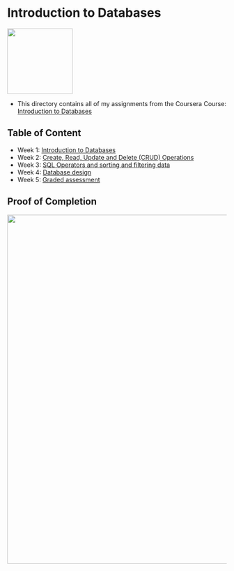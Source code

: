 # Introduction to Databases

<img src="../meta-logo.png" width=150>

- This directory contains all of my assignments from the Coursera Course: [Introduction to Databases](https://www.coursera.org/learn/introduction-to-databases?specialization=meta-database-engineer)

## Table of Content

- Week 1: [Introduction to Databases](https://github.com/ginny100/Meta-Database-Engineer/tree/master/Course%201%20-%20Introduction%20to%20Databases/Week%201%20-%20Introduction%20to%20Databases)
- Week 2: [Create, Read, Update and Delete (CRUD) Operations](https://github.com/ginny100/Meta-Database-Engineer/tree/master/Course%201%20-%20Introduction%20to%20Databases/Week%202%20-%20Create%2C%20Read%2C%20Update%20and%20Delete%20(CRUD)%20Operations)
- Week 3: [SQL Operators and sorting and filtering data](https://github.com/ginny100/Meta-Database-Engineer/tree/master/Course%201%20-%20Introduction%20to%20Databases/Week%203%20-%20SQL%20Operators%20and%20sorting%20and%20filtering%20data)
- Week 4: [Database design](https://github.com/ginny100/Meta-Database-Engineer/tree/master/Course%201%20-%20Introduction%20to%20Databases/Week%204%20-%20Database%20design)
- Week 5: [Graded assessment](https://github.com/ginny100/Meta-Database-Engineer/tree/master/Course%201%20-%20Introduction%20to%20Databases/Week%205%20-%20Graded%20assessment)

## Proof of Completion

<img src="./certificate.png" width=800>